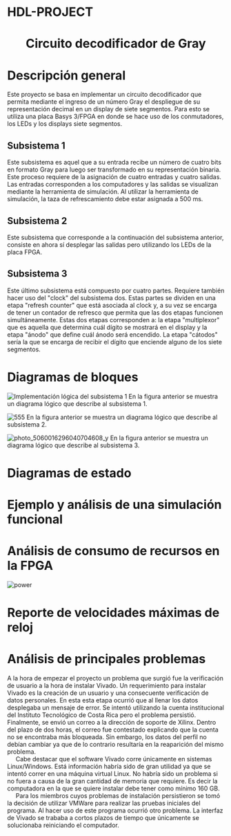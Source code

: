# HDL-PROJECT
<h1 align="center"> Circuito decodificador de Gray </h1>

# Descripción general
Este proyecto se basa en implementar un circuito decodificador que permita mediante el ingreso de un número Gray el despliegue de su representación decimal en un display de siete segmentos. Para esto se utiliza una placa Basys 3/FPGA en donde se hace uso de los conmutadores, los LEDs y los displays siete segmentos.
## Subsistema 1
Este subsistema es aquel que a su entrada recibe un número de cuatro bits en formato Gray para luego ser transformado en su representación binaria. Este proceso requiere de la asignación de cuatro entradas y cuatro salidas. Las entradas corresponden a los computadores y las salidas se visualizan mediante la herramienta de simulación. Al utilizar la herramienta de simulación, la taza de refrescamiento debe estar asignada a 500 ms.

## Subsistema 2
Este subsistema que corresponde a la continuación del subsistema anterior, consiste en ahora sí desplegar las salidas pero utilizando los LEDs de la placa FPGA.

## Subsistema 3
Este último subsistema está compuesto por cuatro partes. Requiere también hacer uso del "clock" del subsistema dos. Estas partes se dividen en una etapa "refresh counter" que está asociada al clock y, a su vez se encarga de tener un contador de refresco que permita que las dos etapas funcionen simultáneamente. Estas dos etapas corresponden a: la etapa "multiplexor" que es aquella que determina cuál dígito se mostrará en el display y la etapa "ánodo" que define cuál ánodo será encendido. La etapa "cátodos" sería la que se encarga de recibir el dígito que enciende alguno de los siete segmentos.

# Diagramas de bloques
![Implementación lógica del subsistema 1](https://user-images.githubusercontent.com/111257726/195086713-428fa68d-39e8-4790-b95a-875f62756907.jpeg)
En la figura anterior se muestra un diagrama lógico que describe al subsistema 1. 


![555](https://user-images.githubusercontent.com/111306099/195545917-4bfa05bc-5faf-4c1b-9d29-5337c2d09aac.PNG)
En la figura anterior se muestra un diagrama lógico que describe al subsistema 2. 


![photo_5060016296040704608_y](https://user-images.githubusercontent.com/111306099/195543709-bf73c428-4b8c-4a5e-a71e-58c394abf8fe.jpg)
En la figura anterior se muestra un diagrama lógico que describe al subsistema 3. 



[comment]: <> (de cada subsistema y su funcionamiento fundamental, según descritos en la sección 5.)
# Diagramas de estado
[comment]: <> (de todas las FSM diseñadas, si existen, según descritos en la sección 5)
# Ejemplo y análisis de una simulación funcional
[comment]: <> (del sistema completo, desde el estímulo de entrada hasta el manejo de los 7 segmentos.)
# Análisis de consumo de recursos en la FPGA 
[comment]: <> (LUTs, FFs, etc. y del consumo de potencia que reporta la herramienta Vivado.)


![power](https://user-images.githubusercontent.com/111306099/195584545-877af257-13df-469f-8acf-07df53a0b796.PNG)


# Reporte de velocidades máximas de reloj 
[comment]: <> (posibles en el diseño mínima frecuencia de reloj para este diseño: 50 MHz.)
# Análisis de principales problemas 
[comment]: <> (hallados durante el trabajo y de las soluciones aplicadas)
A la hora de empezar el proyecto un problema que surgió fue la verificación de usuario a la hora de instalar Vivado. Un requerimiento para instalar Vivado es la creación de un usuario y una consecuente verificación de datos personales. En esta esta etapa ocurrió que al llenar los datos desplegaba un mensaje de error. Se intentó utilizando la cuenta institucional del Instituto Tecnológico de Costa Rica pero el problema persistió. Finalmente, se envió un correo a la dirección de soporte de Xilinx. Dentro del plazo de dos horas, el correo fue contestado explicando que la cuenta no se encontraba más bloqueada. Sin embargo, los datos del perfil no debían cambiar ya que de lo contrario resultaría en la reaparición del mismo problema.   
&nbsp;&nbsp;&nbsp;&nbsp; Cabe destacar que el software Vivado corre únicamente en sistemas Linux/Windows. Está información habría sido de gran utilidad ya que se intentó correr en una máquina virtual Linux. No habría sido un problema si no fuera a causa de la gran cantidad de memoria que requiere. Es decir la computadora en la que se quiere instalar debe tener como mínimo 160 GB.  
&nbsp;&nbsp;&nbsp;&nbsp; Para los miembros cuyos problemas de instalación persistieron se tomó la decisión de utilizar VMWare para realizar las pruebas iniciales del programa. Al hacer uso de este programa ocurrió otro problema. La interfaz de Vivado se trababa a cortos plazos de tiempo que únicamente se solucionaba reiniciando el computador.
